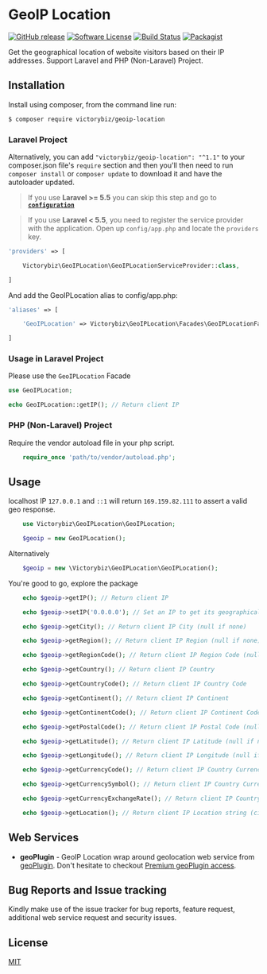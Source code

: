 # GeoIP Location
[![GitHub release](https://img.shields.io/github/release/victorybiz/geoip-location.svg)](https://packagist.org/packages/victorybiz/geoip-location)
[![Software License](https://img.shields.io/badge/license-MIT-brightgreen.svg)](LICENSE)
[![Build Status](https://travis-ci.org/victorybiz/geoip-location.svg?branch=master)](https://travis-ci.org/victorybiz/geoip-location)
[![Packagist](https://img.shields.io/packagist/dt/victorybiz/geoip-location.svg)](https://packagist.org/packages/victorybiz/geoip-location)


Get the geographical location of website visitors based on their IP addresses. Support Laravel and PHP (Non-Laravel) Project.

## Installation
Install using composer, from the command line run:

```bash
$ composer require victorybiz/geoip-location
```
### Laravel Project
Alternatively, you can add `"victorybiz/geoip-location": "^1.1"` to your composer.json file's `require` section and 
then you'll then need to run `composer install` or `composer update` to download it and have the autoloader updated.

> If you use **Laravel >= 5.5** you can skip this step and go to [**`configuration`**](https://github.com/victorybiz/unified-sms#configuration-laravel)

>  If you use **Laravel < 5.5**, you need to register the service provider with the application. Open up `config/app.php` and locate the `providers` key.

```php
'providers' => [

    Victorybiz\GeoIPLocation\GeoIPLocationServiceProvider::class,

]
```
And add the GeoIPLocation alias to config/app.php:
```php
'aliases' => [

	'GeoIPLocation' => Victorybiz\GeoIPLocation\Facades\GeoIPLocationFacade::class,

]
```
### Usage in Laravel Project
Please use the `GeoIPLocation` Facade
```php
use GeoIPLocation;

echo GeoIPLocation::getIP(); // Return client IP
```
### PHP (Non-Laravel) Project
Require the vendor autoload file in your php script.

```php
    require_once 'path/to/vendor/autoload.php';
```
## Usage 
 localhost IP `127.0.0.1` and `::1` will return `169.159.82.111` to assert a valid geo response.
```php
    use Victorybiz\GeoIPLocation\GeoIPLocation;

    $geoip = new GeoIPLocation(); 
```
Alternatively
```php
    $geoip = new \Victorybiz\GeoIPLocation\GeoIPLocation();
```
You're good to go, explore the package
```php
    echo $geoip->getIP(); // Return client IP

    echo $geoip->setIP('0.0.0.0'); // Set an IP to get its geographical location

    echo $geoip->getCity(); // Return client IP City (null if none)

    echo $geoip->getRegion(); // Return client IP Region (null if none)

    echo $geoip->getRegionCode(); // Return client IP Region Code (null if none)

    echo $geoip->getCountry(); // Return client IP Country

    echo $geoip->getCountryCode(); // Return client IP Country Code

    echo $geoip->getContinent(); // Return client IP Continent 

    echo $geoip->getContinentCode(); // Return client IP Continent Code

    echo $geoip->getPostalCode(); // Return client IP Postal Code (null if none)

    echo $geoip->getLatitude(); // Return client IP Latitude (null if none)

    echo $geoip->getLongitude(); // Return client IP Longitude (null if none)

    echo $geoip->getCurrencyCode(); // Return client IP Country Currency Code (null if none)

    echo $geoip->getCurrencySymbol(); // Return client IP Country Currency Symbol (null if none)

    echo $geoip->getCurrencyExchangeRate(); // Return client IP Country Currency Exchange Rate against NGN (null if none)

    echo $geoip->getLocation(); // Return client IP Location string (city, region, country)
```

## Web Services
* **geoPlugin** - GeoIP Location wrap around geolocation web service from [geoPlugin](http://www.geoplugin.com/). Don't hesitate to checkout [Premium geoPlugin access](http://www.geoplugin.com/premium).

## Bug Reports and Issue tracking 

Kindly make use of the issue tracker for bug reports, feature request, additional web service request and security issues. 

## License
[MIT](http://opensource.org/licenses/MIT) 
